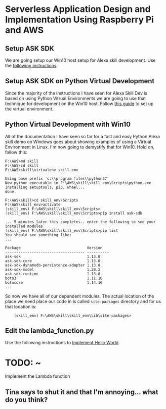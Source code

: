# Serverless Application Design and Implementation Using Raspberry Pi and AWS

## Setup ASK SDK
We are going setup our Win10 host setup for Alexa skill development. Use the [following instructions](https://developer.amazon.com/en-US/docs/alexa/alexa-skills-kit-sdk-for-python/set-up-the-sdk.html) 

## Setup ASK SDK on Python Virtual Development
Since the majority of the instructions I have seen for Alexa Skill Dev is based on using Python Vitrual Environments we are going to use that technique for development on the Win10 host. Follow [this guide](https://developer.amazon.com/en-US/docs/alexa/alexa-skills-kit-sdk-for-python/set-up-the-sdk.html#set-up-sdk-in-virtual-environment) to set up the virtual environment.

## Python Virtual Development with Win10
All of the documentation I have seen so far for a fast and easy Python Alexa skill demo on Windows goes about showing examples of using a Virtual Environment in Linux. I'm now going to demystify that for Win10. Hold on, follow this: 

```
F:\AWS>md skill
F:\AWS\cd skill
F:\AWS\skill\virtualenv skill_env

Using base prefix 'c:\\program files\\python37'
New python executable in F:\AWS\skill\skill_env\Scripts\python.exe
Installing setuptools, pip, wheel...
done.

F:\AWS\skill>cd skill_env\Scripts
F:\AWS\skill_env>activate
(skill_env) F:\AWS\skill\skill_env\Scripts>
(skill_env) F:\AWS\skill\skill_env\Scripts>pip install ask-sdk

... 5 minutes later this completes.. enter the following to see your installed modules
(skill_env) F:\AWS\skill\skill_env\Scripts>pip list
You should see something like:
...

Package                              Version
------------------------------------ ----------
ask-sdk                              1.13.0
ask-sdk-core                         1.13.0
ask-sdk-dynamodb-persistence-adapter 1.13.0
ask-sdk-model                        1.20.2
ask-sdk-runtime                      1.13.0
boto3                                1.11.16
botocore                             1.14.16
...
```
So now we have all of our depandent modules. The actual location of the place we need place our code in is called `site-packages` directory and for us that location is:
```
    (skill_env) F:\AWS\skill\skill_env\Lib\site-packages>
```    

## Edit the lambda_function.py 
Use the following instructions to [Implement Hello World](https://developer.amazon.com/en-US/docs/alexa/alexa-skills-kit-sdk-for-python/develop-your-first-skill.html).


# TODO: ~
Implement the Lambda function 


## Tina says to shut it and that I'm annoying... what do you think?


